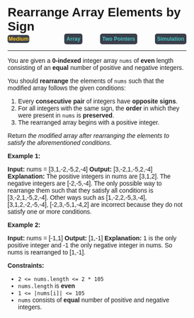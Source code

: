 
<style>
*{
    font-family: "Plus Jakarta Sans", sans-serif;
    padding: 0;
    margin: 0;
    box-sizing: border-box;
}
.diff{
    background: #3a3f4b;
    padding: 5px;
    width: max-content;
    border-radius: 5px;
    font-size: 12px;
    font-family: "Plus Jakarta Sans", sans-serif;
    font-weight: 700;
}
</style>

# Rearrange Array Elements by Sign

<div style="display: flex; justify-content: space-between; align-items: center">
<div class="diff" style="color: #fac31d;padding: 2px; background-color: '#3a3f4b'; border-radius: 5px;">Medium</div>
<br>
<div class="diff" style="color: #46c6c2">Array</div>
<div class="diff" style="color: #46c6c2">Two Pointers</div>
<div class="diff" style="color: #46c6c2">Simulation</div>
</div>

---

You are given a **0-indexed** integer array `nums` of **even** length consisting of an **equal** number of positive and negative integers.

You should **rearrange** the elements of `nums` such that the modified array follows the given conditions:

1.  Every **consecutive pair** of integers have **opposite signs**.
2.  For all integers with the same sign, the **order** in which they were present in `nums` is **preserved**.
3.  The rearranged array begins with a positive integer.

Return _the modified array after rearranging the elements to satisfy the aforementioned conditions_.

**Example 1:**

**Input:** nums = \[3,1,-2,-5,2,-4\]
**Output:** \[3,-2,1,-5,2,-4\]
**Explanation:**
The positive integers in nums are \[3,1,2\]. The negative integers are \[-2,-5,-4\].
The only possible way to rearrange them such that they satisfy all conditions is \[3,-2,1,-5,2,-4\].
Other ways such as \[1,-2,2,-5,3,-4\], \[3,1,2,-2,-5,-4\], \[-2,3,-5,1,-4,2\] are incorrect because they do not satisfy one or more conditions.  

**Example 2:**

**Input:** nums = \[-1,1\]
**Output:** \[1,-1\]
**Explanation:**
1 is the only positive integer and -1 the only negative integer in nums.
So nums is rearranged to \[1,-1\].

**Constraints:**

*   `2 <= nums.length <= 2 * 105`
*   `nums.length` is **even**
*   `1 <= |nums[i]| <= 105`
*   `nums` consists of **equal** number of positive and negative integers.
